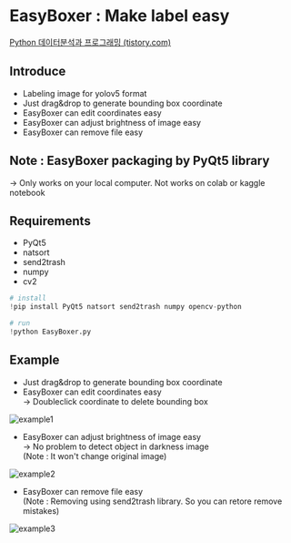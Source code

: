 # EasyBoxer : Make label easy

[Python 데이터분석과 프로그래밍 (tistory.com)](https://tripleler.tistory.com)

## Introduce
+ Labeling image for yolov5 format
+ Just drag&drop to generate bounding box coordinate
+ EasyBoxer can edit coordinates easy
+ EasyBoxer can adjust brightness of image easy
+ EasyBoxer can remove file easy

## Note : EasyBoxer packaging by PyQt5 library
-> Only works on your local computer. Not works on colab or kaggle notebook

## Requirements
+ PyQt5
+ natsort
+ send2trash
+ numpy
+ cv2

```python
# install
!pip install PyQt5 natsort send2trash numpy opencv-python

# run
!python EasyBoxer.py
```

## Example
+ Just drag&drop to generate bounding box coordinate
+ EasyBoxer can edit coordinates easy   
-> Doubleclick coordinate to delete bounding box

![example1](https://user-images.githubusercontent.com/86835527/165117363-b7668e1f-cc23-43f1-bc26-70706ab2d716.gif)

+ EasyBoxer can adjust brightness of image easy   
-> No problem to detect object in darkness image   
(Note : It won't change original image)

![example2](https://user-images.githubusercontent.com/86835527/165120220-36046d8c-f5c1-4ff9-9b6e-07a8625e1d57.gif)

+ EasyBoxer can remove file easy   
(Note : Removing using send2trash library. So you can retore remove mistakes)

![example3](https://user-images.githubusercontent.com/86835527/165121442-390b258d-ca0d-4618-8e24-29a130b1044f.gif)
